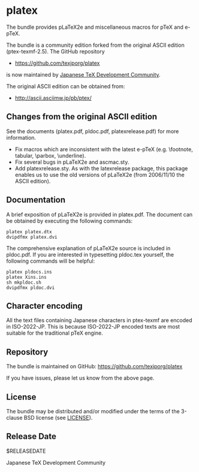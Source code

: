 # platex

The bundle provides pLaTeX2e and miscellaneous macros for pTeX and e-pTeX.

The bundle is a community edition forked from the original ASCII edition
(ptex-texmf-2.5). The GitHub repository

- https://github.com/texjporg/platex

is now maintained by [Japanese TeX Development Community](http://texjp.org).

The original ASCII edition can be obtained from:

- http://ascii.asciimw.jp/pb/ptex/

## Changes from the original ASCII edition

See the documents (platex.pdf, pldoc.pdf, platexrelease.pdf) for more information.

- Fix macros which are inconsistent with the latest e-pTeX
  (e.g. \footnote, tabular, \parbox, \underline).
- Fix several bugs in pLaTeX2e and ascmac.sty.
- Add platexrelease.sty. As with the latexrelease package, this
  package enables us to use the old versions of pLaTeX2e (from
  2006/11/10 the ASCII edition).

## Documentation

A brief exposition of pLaTeX2e is provided in platex.pdf.
The document can be obtained by executing the following commands:

    platex platex.dtx
    dvipdfmx platex.dvi

The comprehensive explanation of pLaTeX2e source is included in
pldoc.pdf. If you are interested in typesetting pldoc.tex yourself,
the following commands will be helpful:

    platex pldocs.ins
    platex Xins.ins
    sh mkpldoc.sh
    dvipdfmx pldoc.dvi

## Character encoding

All the text files containing Japanese characters in ptex-texmf are
encoded in ISO-2022-JP. This is because ISO-2022-JP encoded texts
are most suitable for the traditional pTeX engine.

## Repository

The bundle is maintained on GitHub:
https://github.com/texjporg/platex

If you have issues, please let us know from the above page.

## License

The bundle may be distributed and/or modified under the terms of
the 3-clause BSD license (see [LICENSE](./LICENSE)).

## Release Date

$RELEASEDATE

Japanese TeX Development Community
